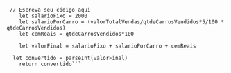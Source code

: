 ```function calculaSalario(qtdeCarrosVendidos, valorTotalVendas) {
 // Escreva seu código aqui
    let salarioFixo = 2000
    let salarioPorCarro = (valorTotalVendas/qtdeCarrosVendidos*5/100 * qtdeCarrosVendidos)
    let cemReais = qtdeCarrosVendidos*100
    
    let valorFinal = salarioFixo + salarioPorCarro + cemReais
   
  let convertido = parseInt(valorFinal)
    return convertido```
    